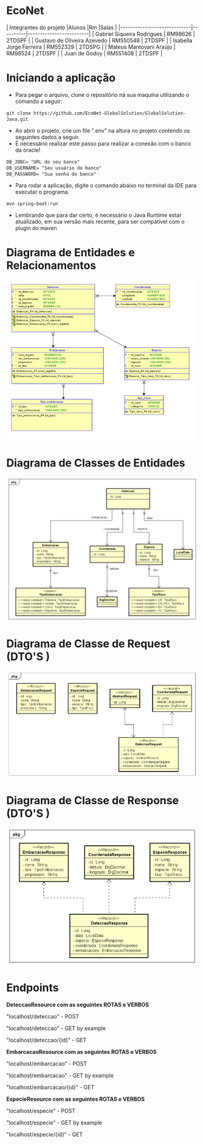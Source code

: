 # EcoNet

|        Integrantes do projeto
|Alunos                       |Rm        |Salas                    |
|-----------------------------|----------|-------------------------|
| Gabriel Siqueira Rodrigues  | RM98626  | 2TDSPF                  |
| Gustavo de Oliveira Azevedo | RM550548 | 2TDSPF                  |
| Isabella Jorge Ferreira     | RM552329 | 2TDSPG                  |
| Mateus Mantovani Araújo     | RM98524  | 2TDSPF                  |
| Juan de Godoy               | RM551408 | 2TDSPF                  |

# Iniciando a aplicação

- Para pegar o arquivo, clone o repositório ná sua maquina utilizando o comando a seguir:
```
git clone https://github.com/EcoNet-GlobalSolution/GlobalSolution-Java.git
```
- Ao abrir o projeto, crie um file ".env" na altura no projeto contendo os seguintes dados a seguir.
- É necessário realizar este passo para realizar a conexão com o banco da oracle!
```
DB_JDBC= "URL do seu banco"
DB_USERNAME= "Seu usuário do banco"
DB_PASSWORD= "Sua senha do banco"
```
- Para rodar a aplicação, digite o comando abaixo no terminal da IDE para executar o programa.
```
mvn spring-boot:run
```
- Lembrando que para dar certo, é necessário o Java Runtime estar atualizado, em sua versão mais recente, para ser compátivel com o plugin do maven


# Diagrama de Entidades e Relacionamentos

<img src="https://github.com/EcoNet-GlobalSolution/GlobalSolution-Java/blob/main/documentos/image.png">

# Diagrama de Classes de Entidades

<img src="https://github.com/EcoNet-GlobalSolution/GlobalSolution-Java/blob/main/documentos/GS-2TDSPF-1S-D.entity.png">

# Diagrama de Classe de Request (DTO'S )

<img src="https://github.com/EcoNet-GlobalSolution/GlobalSolution-Java/blob/main/documentos/GS-2TDSPF-1S-D.request.png">

# Diagrama de Classe de Response (DTO'S )

<img src="https://github.com/EcoNet-GlobalSolution/GlobalSolution-Java/blob/main/documentos/GS-2TDSPF-1S-D.response.png">

# Endpoints

**DeteccaoResource com as seguintes ROTAS e VERBOS**

"localhost/deteccao" - POST

"localhost/deteccao" - GET by example

"localhost/deteccao/{id}" - GET

**EmbarcacaoResource com as seguintes ROTAS e VERBOS**

"localhost/embarcacao" - POST

"localhost/embarcacao" - GET by example

"localhost/embarcacao/{id}" - GET

**EspecieResource com as seguintes ROTAS e VERBOS**

"localhost/especie" - POST

"localhost/especie" - GET by example

"localhost/especie/{id}" - GET
